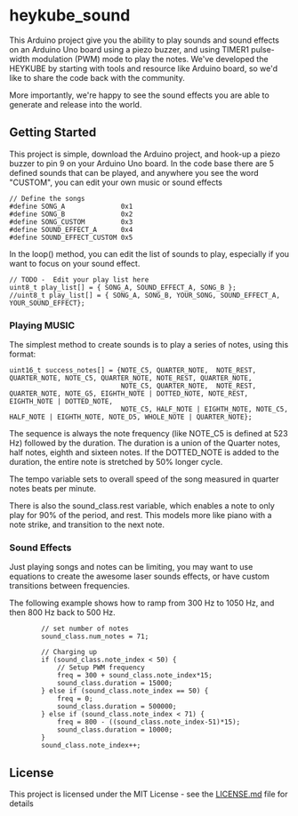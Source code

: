 # heykube_sound

This Arduino project give you the ability to play sounds and sound effects on an Arduino Uno board using a piezo buzzer, and using TIMER1 pulse-width modulation (PWM) mode to play the notes. We've developed the HEYKUBE by starting with tools and resource like Arduino board, so we'd like to share the code back with the community. 

More importantly, we're happy to see the sound effects you are able to generate and release into the world. 

## Getting Started

This project is simple, download the Arduino project, and hook-up a piezo buzzer to pin 9 on your Arduino Uno board. In the code base there are 5 defined sounds that can be played, and anywhere you see the word "CUSTOM", you can edit your own music or sound effects

```
// Define the songs
#define SONG_A              0x1
#define SONG_B              0x2
#define SONG_CUSTOM         0x3
#define SOUND_EFFECT_A      0x4
#define SOUND_EFFECT_CUSTOM 0x5
```

In the loop() method, you can edit the list of sounds to play, especially if you want to focus on your sound effect.

```
// TODO -  Edit your play list here
uint8_t play_list[] = { SONG_A, SOUND_EFFECT_A, SONG_B }; 
//uint8_t play_list[] = { SONG_A, SONG_B, YOUR_SONG, SOUND_EFFECT_A, YOUR_SOUND_EFFECT}; 
```

### Playing MUSIC 

The simplest method to create sounds is to play a series of notes, using this format:

```
uint16_t success_notes[] = {NOTE_C5, QUARTER_NOTE,  NOTE_REST, QUARTER_NOTE, NOTE_C5, QUARTER_NOTE, NOTE_REST, QUARTER_NOTE, 
                            NOTE_C5, QUARTER_NOTE,  NOTE_REST, QUARTER_NOTE, NOTE_G5, EIGHTH_NOTE | DOTTED_NOTE, NOTE_REST, EIGHTH_NOTE | DOTTED_NOTE, 
                            NOTE_C5, HALF_NOTE | EIGHTH_NOTE, NOTE_C5, HALF_NOTE | EIGHTH_NOTE, NOTE_D5, WHOLE_NOTE | QUARTER_NOTE};
```

The sequence is always the note frequency (like NOTE_C5 is defined at 523 Hz) followed by the duration.  The duration is a union of the Quarter notes, half notes, eighth and sixteen notes. If the DOTTED_NOTE is added to the duration, the entire note is stretched by 50% longer cycle. 

The tempo variable sets to overall speed of the song measured in quarter notes beats per minute. 

There is also the sound_class.rest variable, which enables a note to only play for 90% of the period, and rest. This models more like piano with a note strike, and transition to the next note. 


### Sound Effects

Just playing songs and notes can be limiting, you may want to use equations to create the awesome laser sounds effects, or have custom transitions between frequencies. 

The following example shows how to ramp from 300 Hz to 1050 Hz, and then 800 Hz back to 500 Hz. 


```
        // set number of notes
        sound_class.num_notes = 71;
                
        // Charging up 
        if (sound_class.note_index < 50) { 
            // Setup PWM frequency 
            freq = 300 + sound_class.note_index*15;
            sound_class.duration = 15000;
        } else if (sound_class.note_index == 50) { 
            freq = 0;
            sound_class.duration = 500000;
        } else if (sound_class.note_index < 71) { 
            freq = 800 - ((sound_class.note_index-51)*15);
            sound_class.duration = 10000;
        }
        sound_class.note_index++;
```
## License

This project is licensed under the MIT License - see the [LICENSE.md](LICENSE.md) file for details
